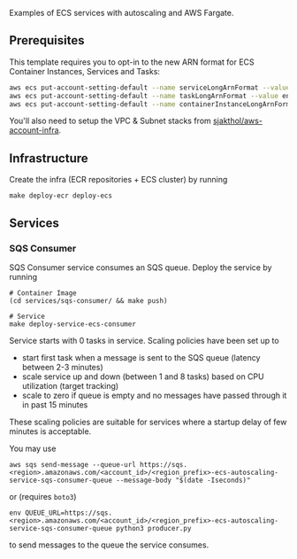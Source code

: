 Examples of ECS services with autoscaling and AWS Fargate.

## Prerequisites

This template requires you to opt-in to the new ARN format for ECS Container Instances, Services and Tasks:

```bash
aws ecs put-account-setting-default --name serviceLongArnFormat --value enabled
aws ecs put-account-setting-default --name taskLongArnFormat --value enabled
aws ecs put-account-setting-default --name containerInstanceLongArnFormat --value enabled
```

You'll also need to setup the VPC & Subnet stacks from [sjakthol/aws-account-infra](https://github.com/sjakthol/aws-account-infra).

## Infrastructure

Create the infra (ECR repositories + ECS cluster) by running

```
make deploy-ecr deploy-ecs
```

## Services

### SQS Consumer

SQS Consumer service consumes an SQS queue. Deploy the service by running

```
# Container Image
(cd services/sqs-consumer/ && make push)

# Service
make deploy-service-ecs-consumer
```

Service starts with 0 tasks in service. Scaling policies have been set up to

* start first task when a message is sent to the SQS queue (latency between 2-3 minutes)
* scale service up and down (between 1 and 8 tasks) based on CPU utilization (target tracking)
* scale to zero if queue is empty and no messages have passed through it in past 15 minutes

These scaling policies are suitable for services where a startup delay of few minutes is acceptable.

You may use

```
aws sqs send-message --queue-url https://sqs.<region>.amazonaws.com/<account_id>/<region_prefix>-ecs-autoscaling-service-sqs-consumer-queue --message-body "$(date -Iseconds)"
```

or (requires `boto3`)
```
env QUEUE_URL=https://sqs.<region>.amazonaws.com/<account_id>/<region_prefix>-ecs-autoscaling-service-sqs-consumer-queue python3 producer.py
```

to send messages to the queue the service consumes.

